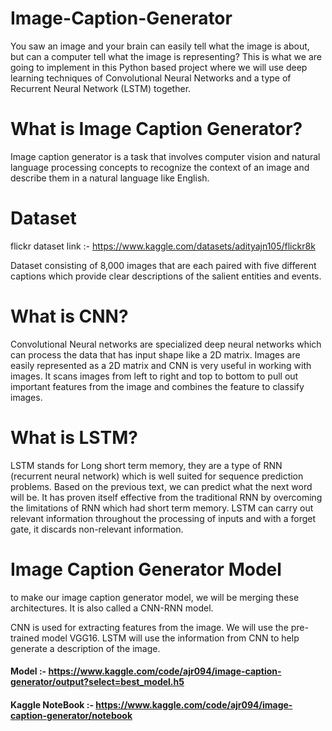 # Image-Caption-Generator

You saw an image and your brain can easily tell what the image is about, but can a computer tell what the image is representing? This is what we are going to implement in this Python based project where we will use deep learning techniques of Convolutional Neural Networks and a type of Recurrent Neural Network (LSTM) together.

# What is Image Caption Generator?
Image caption generator is a task that involves computer vision and natural language processing concepts to recognize the context of an image and describe them in a natural language like English.

# Dataset
flickr dataset link :- https://www.kaggle.com/datasets/adityajn105/flickr8k

Dataset consisting of 8,000 images that are each paired with five different captions which provide clear descriptions of the salient entities and events.

# What is CNN?
Convolutional Neural networks are specialized deep neural networks which can process the data that has input shape like a 2D matrix. Images are easily represented as a 2D matrix and CNN is very useful in working with images. It scans images from left to right and top to bottom to pull out important features from the image and combines the feature to classify images.

# What is LSTM?
LSTM stands for Long short term memory, they are a type of RNN (recurrent neural network) which is well suited for sequence prediction problems. Based on the previous text, we can predict what the next word will be. It has proven itself effective from the traditional RNN by overcoming the limitations of RNN which had short term memory. LSTM can carry out relevant information throughout the processing of inputs and with a forget gate, it discards non-relevant information.

# Image Caption Generator Model
to make our image caption generator model, we will be merging these architectures. It is also called a CNN-RNN model.

CNN is used for extracting features from the image. We will use the pre-trained model VGG16.
LSTM will use the information from CNN to help generate a description of the image.

#### Model :- https://www.kaggle.com/code/ajr094/image-caption-generator/output?select=best_model.h5
#### Kaggle NoteBook :- https://www.kaggle.com/code/ajr094/image-caption-generator/notebook

